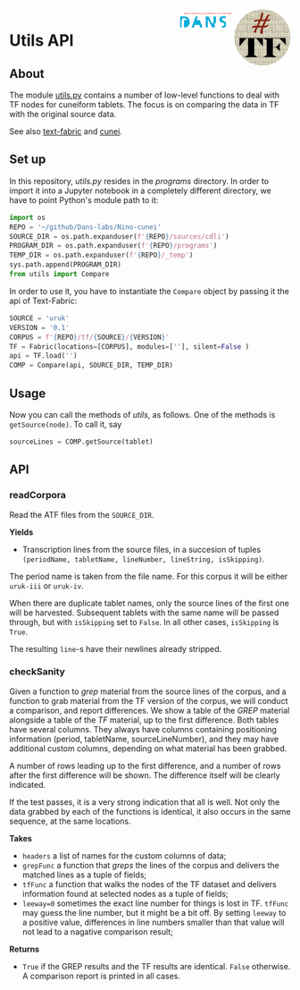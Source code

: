 <img src="images/tf-small.png" align="right" width="20%"/>
<img src="images/dans.png" align="right" width="20%"/>

Utils API
=========

About
-----

The module
[utils.py](../programs/utils.py)
contains a number of low-level functions to deal with TF nodes for cuneiform
tablets. The focus is on comparing the data in TF with the original source data.

See also [text-fabric](textfabric.md) and [cunei](cunei.md).

Set up
------

In this repository, *utils.py* resides in the *programs* directory. In order to
import it into a Jupyter notebook in a completely different directory, we have
to point Python's module path to it:

```python
import os
REPO = '~/github/Dans-labs/Nino-cunei'
SOURCE_DIR = os.path.expanduser(f'{REPO}/sources/cdli')
PROGRAM_DIR = os.path.expanduser(f'{REPO}/programs')
TEMP_DIR = os.path.expanduser(f'{REPO}/_temp')
sys.path.append(PROGRAM_DIR)
from utils import Compare
```

In order to use it, you have to instantiate the `Compare` object by passing it
the api of Text-Fabric:

```python
SOURCE = 'uruk'
VERSION = '0.1'
CORPUS = f'{REPO}/tf/{SOURCE}/{VERSION}'
TF = Fabric(locations=[CORPUS], modules=[''], silent=False )
api = TF.load('')
COMP = Compare(api, SOURCE_DIR, TEMP_DIR)
```

Usage
-----

Now you can call the methods of *utils*, as follows. One of the methods is
`getSource(node)`. To call it, say

```python
sourceLines = COMP.getSource(tablet)
```

API
---

### readCorpora ###

Read the ATF files from the `SOURCE_DIR`.

**Yields**

*   Transcription lines from the source files, in a succesion of tuples
    `(periodName, tabletName, lineNumber, lineString, isSkipping)`.

The period name is taken from the file name. For this corpus it will be either
`uruk-iii` or `uruk-iv`.

When there are duplicate tablet names, only the source lines of the first one
will be harvested. Subsequent tablets with the same name will be passed through,
but with `isSkipping` set to `False`. In all other cases, `isSkipping` is
`True`.

The resulting `line`-s have their newlines already stripped.

### checkSanity ###

Given a function to *grep* material from the source lines of the corpus, and a
function to grab material from the TF version of the corpus, we will conduct a
comparison, and report differences. We show a table of the *GREP* material
alongside a table of the *TF* material, up to the first difference. Both tables
have several columns. They always have columns containing positioning
information (period, tabletName, sourceLineNumber), and they may have additional
custom columns, depending on what material has been grabbed.

A number of rows leading up to the first difference, and a number of rows after
the first difference will be shown. The difference itself will be clearly
indicated.

If the test passes, it is a very strong indication that all is well. Not only
the data grabbed by each of the functions is identical, it also occurs in the
same sequence, at the same locations.

**Takes**

*   `headers` a list of names for the custom columns of data;
*   `grepFunc` a function that *greps* the lines of the corpus and delivers the
    matched lines as a tuple of fields;
*   `tfFunc` a function that walks the nodes of the TF dataset and delivers
    information found at selected nodes as a tuple of fields;
*   `leeway=0` sometimes the exact line number for things is lost in TF. `tfFunc`
    may guess the line number, but it might be a bit off. By setting `leeway` to a
    positive value, differences in line numbers smaller than that value will not
    lead to a nagative comparison result;

**Returns**

*   `True` if the GREP results and the TF results are identical. `False`
    otherwise. A comparison report is printed in all cases.
